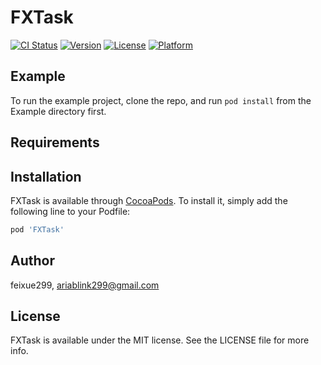 # FXTask

[![CI Status](https://img.shields.io/travis/feixue299/FXTask.svg?style=flat)](https://travis-ci.org/feixue299/FXTask)
[![Version](https://img.shields.io/cocoapods/v/FXTask.svg?style=flat)](https://cocoapods.org/pods/FXTask)
[![License](https://img.shields.io/cocoapods/l/FXTask.svg?style=flat)](https://cocoapods.org/pods/FXTask)
[![Platform](https://img.shields.io/cocoapods/p/FXTask.svg?style=flat)](https://cocoapods.org/pods/FXTask)

## Example

To run the example project, clone the repo, and run `pod install` from the Example directory first.

## Requirements

## Installation

FXTask is available through [CocoaPods](https://cocoapods.org). To install
it, simply add the following line to your Podfile:

```ruby
pod 'FXTask'
```

## Author

feixue299, ariablink299@gmail.com

## License

FXTask is available under the MIT license. See the LICENSE file for more info.
